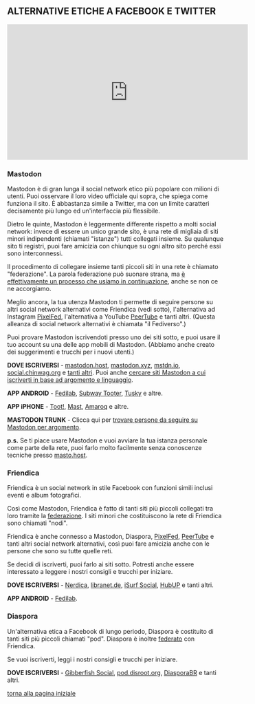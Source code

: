 ## ALTERNATIVE ETICHE A FACEBOOK E TWITTER

<center>
<iframe width="560" height="315" src="https://www.youtube.com/embed/IPSbNdBmWKE" frameborder="0" allow="accelerometer; autoplay; encrypted-media; gyroscope; picture-in-picture" allowfullscreen></iframe>
</center>

### Mastodon

Mastodon è di gran lunga il social network etico più popolare con milioni di utenti. Puoi osservare il loro video ufficiale qui sopra, che spiega come funziona il sito. È abbastanza simile a Twitter, ma con un limite caratteri decisamente più lungo ed un'interfaccia più flessibile. 

Dietro le quinte, Mastodon è leggermente differente rispetto a molti social network: 
invece di essere un unico grande sito, è una rete di migliaia di siti minori indipendenti 
(chiamati "istanze") tutti collegati insieme. 
Su qualunque sito ti registri, puoi fare amicizia con chiunque su ogni altro sito 
perché essi sono interconnessi. 

Il procedimento di collegare insieme tanti piccoli siti in una rete è chiamato 
"federazione". La parola federazione può suonare strana, 
ma [è effettivamente un processo che usiamo in continuazione](siti-federati), 
anche se non ce ne accorgiamo. 

Meglio ancora, la tua utenza Mastodon ti permette di seguire persone su altri social 
network alternativi come Friendica (vedi sotto), l'alternativa ad Instagram 
[PixelFed](instagram), l'alternativa a YouTube [PeerTube](youtube) e tanti altri. 
(Questa alleanza di social network alternativi è chiamata "il Fediverso".)

Puoi provare Mastodon iscrivendoti presso uno dei siti sotto, e puoi usare il tuo account su una delle app mobili di Mastodon. (Abbiamo anche creato dei suggerimenti e trucchi per i nuovi utenti.)

**DOVE ISCRIVERSI** - [mastodon.host](https://mastodon.host/), 
[mastodon.xyz](https://mastodon.xyz/), 
[mstdn.io](https://mstdn.io/), [social.chinwag.org](https://social.chinwag.org/) 
e [tanti altri](http://joinmastodon.org/). 
Puoi anche [cercare siti Mastodon a cui iscriverti in base ad argomento e linguaggio](https://instances.social/list#lang=&allowed=&prohibited=&users=). 

**APP ANDROID** - [Fedilab](https://play.google.com/store/apps/details?id=fr.gouv.etalab.mastodon), 
[Subway Tooter](https://play.google.com/store/apps/details?id=jp.juggler.subwaytooter), 
[Tusky](https://play.google.com/store/apps/details?id=com.keylesspalace.tusky) e altre. 

**APP iPHONE** - [Toot!](https://itunes.apple.com/app/toot/id1229021451), 
[Mast](https://itunes.apple.com/app/mast/id1437429129), 
[Amaroq](https://itunes.apple.com/app/amarok-for-mastodon/id1214116200) e altre. 

**MASTODON TRUNK** - Clicca qui per [trovare persone da seguire su Mastodon per argomento](https://communitywiki.org/trunk/). 

**p.s.** Se ti piace usare Mastodon e vuoi avviare la tua istanza personale come 
parte della rete, puoi farlo molto facilmente senza conoscenze tecniche 
presso [masto.host](https://masto.host/). 

### Friendica

Friendica è un social network in stile Facebook con funzioni simili inclusi eventi e album fotografici. 

Così come Mastodon, Friendica è fatto di tanti siti più piccoli collegati tra loro tramite la [federazione](siti-federati). I siti minori che costituiscono la rete di Friendica sono chiamati "nodi". 

Friendica è anche connesso a Mastodon, Diaspora, [PixelFed](instagram), [PeerTube](youtube) e tanti altri social network alternativi, così puoi fare amicizia anche con le persone che sono su tutte quelle reti. 

Se decidi di iscriverti, puoi farlo ai siti sotto. Potresti anche essere interessato a leggere i nostri consigli e trucchi per iniziare. 

**DOVE ISCRIVERSI** - [Nerdica](https://nerdica.net/), [libranet.de](https://libranet.de/), [iSurf Social](https://social.isurf.ca/), [HubUP](https://friendica.hubup.pro/) e tanti altri. 

**APP ANDROID** - [Fedilab](https://play.google.com/store/apps/details?id=fr.gouv.etalab.mastodon). 

### Diaspora

Un'alternativa etica a Facebook di lungo periodo, Diaspora è costituito di tanti siti più piccoli chiamati "pod". Diaspora è inoltre [federato](siti-federati) con Friendica. 

Se vuoi iscriverti, leggi i nostri consigli e trucchi per iniziare. 

**DOVE ISCRIVERSI** - [Gibberfish Social](https://social.gibberfish.org/), [pod.disroot.org](https://pod.disroot.org/), [DiasporaBR](https://diasporabr.com.br/) e tanti altri. 

[torna alla pagina iniziale](index)

